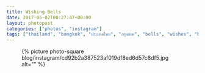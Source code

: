 ```yaml
---
title: Wishing Bells
date: 2017-05-02T00:27:47+00:00
layout: photopost
categories: ["photos", "instagram"]
tags: ["thailand", "bangkok", "ประเทศไทย", "กรุงเทพ", "bells", "wishes", "blackandwhite", "❤️", "templeofthedawn", "watarun", "วัดอรุณราชวรารามราชวรมหาวิหาร", "thonburi", "bangkokyai", "chaophraya", "latergram"]
---
```


<figure class="photo photo--square">
  {% picture photo-square blog/instagram/cd92b2a387523af019df8ed6d57c8df5.jpg alt="" %}
</figure>


